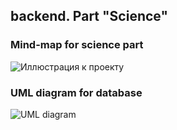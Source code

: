 ## backend. Part "Science"

### Mind-map for science part

![Иллюстрация к проекту](https://sun9-19.userapi.com/impf/IFKJ4tb-D4qElQl4gDMD5OFlAyz0oZvQOohtng/P8dfcpajkG0.jpg?size=2560x585&quality=96&sign=a9a94287038451725d1ada2c21f4cb45&type=album)

### UML diagram for database

![UML diagram](https://media.discordapp.net/attachments/812603982106460173/832263385830916126/ScieDB.jpg)
